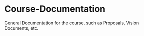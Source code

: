# Course-Documentation
General Documentation for the course, such as Proposals, Vision Documents, etc.
